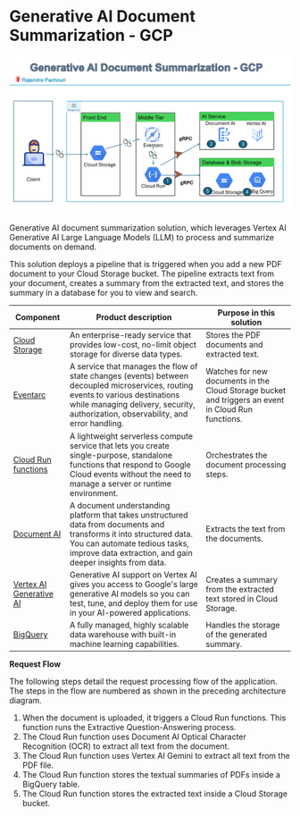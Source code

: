 # Generative AI Document Summarization - GCP
![alt text](https://github.com/pachouri/Architecture-and-System-Design/blob/main/diagram/GEN_AI_DOC_SUMMARIZATION.gif?raw=true)

Generative AI document summarization solution, which leverages Vertex AI Generative AI Large Language Models (LLM) to process and summarize documents on demand.

This solution deploys a pipeline that is triggered when you add a new PDF document to your Cloud Storage bucket. The pipeline extracts text from your document, creates a summary from the extracted text, and stores the summary in a database for you to view and search.

| **Component** | **Product description** | **Purpose in this solution** |
| --- | --- | --- |
| [Cloud Storage](https://cloud.google.com/storage) | An enterprise-ready service that provides low-cost, no-limit object storage for diverse data types. | Stores the PDF documents and extracted text. |
| [Eventarc](https://cloud.google.com/eventarc/docs/overview) | A service that manages the flow of state changes (events) between decoupled microservices, routing events to various destinations while managing delivery, security, authorization, observability, and error handling. | Watches for new documents in the Cloud Storage bucket and triggers an event in Cloud Run functions. |
| [Cloud Run functions](https://cloud.google.com/functions) | A lightweight serverless compute service that lets you create single-purpose, standalone functions that respond to Google Cloud events without the need to manage a server or runtime environment. | Orchestrates the document processing steps. |
| [Document AI](https://cloud.google.com/document-ai) | A document understanding platform that takes unstructured data from documents and transforms it into structured data. You can automate tedious tasks, improve data extraction, and gain deeper insights from data. | Extracts the text from the documents. |
| [Vertex AI Generative AI](https://cloud.google.com/generative-ai-studio) | Generative AI support on Vertex AI gives you access to Google's large generative AI models so you can test, tune, and deploy them for use in your AI-powered applications. | Creates a summary from the extracted text stored in Cloud Storage. |
| [BigQuery](https://cloud.google.com/bigquery) | A fully managed, highly scalable data warehouse with built-in machine learning capabilities. | Handles the storage of the generated summary. |

**Request Flow**

The following steps detail the request processing flow of the application. The steps in the flow are numbered as shown in the preceding architecture diagram.

1. When the document is uploaded, it triggers a Cloud Run functions. This function runs the Extractive Question-Answering process.
2. The Cloud Run function uses Document AI Optical Character Recognition (OCR) to extract all text from the document.
3. The Cloud Run function uses Vertex AI Gemini to extract all text from the PDF file.
4. The Cloud Run function stores the textual summaries of PDFs inside a BigQuery table.
5. The Cloud Run function stores the extracted text inside a Cloud Storage bucket.

